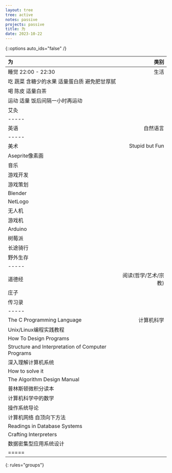 ```yaml
---
layout: tree
tree: active
notes: passive
projects: passive
title: 为
date: 2023-10-22
---
```



{::options auto_ids="false" /}


| 为                                                                            | 类别                 |
|:------------------------------------------------------------------------------|---------------------:|
| 睡觉 22:00 - 22:30                                                            | 生活                 |
| 吃 蔬菜 含糖少的水果 适量蛋白质 避免肥甘厚腻                                  |                      |
| 喝 陈皮 适量白茶                                                              |                      |
| 运动 适量 饭后间隔一小时再运动                                                |                      |
| 艾灸                                                                          |                      |
|-----
| 英语                                                                          | 自然语言             |
|-----
| 美术                                                                          | Stupid but Fun       |
| Aseprite像素画                                                                |                      |
| 音乐                                                                          |                      |
| 游戏开发                                                                      |                      |
| 游戏策划                                                                      |                      |
| Blender                                                                       |                      |
| NetLogo                                                                       |                      |
| 无人机                                                                        |                      |
| 游戏机                                                                        |                      |
| Arduino                                                                       |                      |
| 树莓派                                                                        |                      |
| 长途骑行                                                                      |                      |
| 野外生存                                                                      |                      |
|-----
| 道德经                                                                        | 阅读(哲学/艺术/宗教) |
| 庄子                                                                          |                      |
| 传习录                                                                        |                      |
|-----
| The C Programming Language                                                    | 计算机科学           |
| Unix/Linux编程实践教程                                                        |                      |
| How To Design Programs                                                        |                      |
| Structure and Interpretation of Computer Programs                             |                      |
| 深入理解计算机系统                                                            |                      |
| How to solve it                                                               |                      |
| The Algorithm Design Manual                                                   |                      |
| 普林斯顿微积分读本                                                            |                      |
| 计算机科学中的数学                                                            |                      |
| 操作系统导论                                                                  |                      |
| 计算机网络 自顶向下方法                                                       |                      |
| Readings in Database Systems                                                  |                      |
| Crafting Interpreters                                                         |                      |
| 数据密集型应用系统设计                                                        |                      |
|=====
{: rules="groups"}

